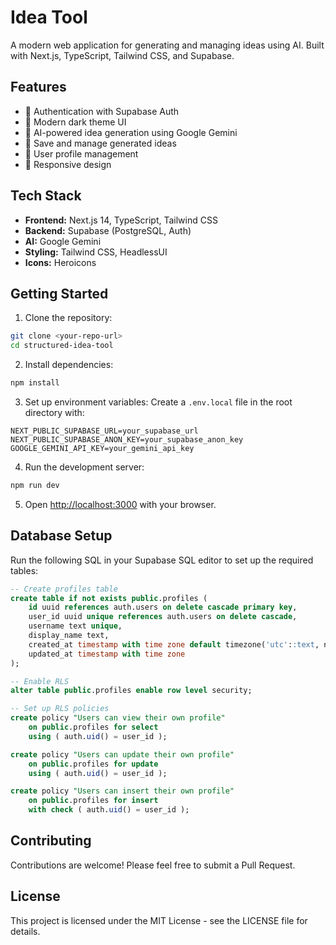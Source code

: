 # Idea Tool

A modern web application for generating and managing ideas using AI. Built with Next.js, TypeScript, Tailwind CSS, and Supabase.

## Features

- 🔐 Authentication with Supabase Auth
- 🎨 Modern dark theme UI
- 🤖 AI-powered idea generation using Google Gemini
- 💾 Save and manage generated ideas
- 👤 User profile management
- 📱 Responsive design

## Tech Stack

- **Frontend:** Next.js 14, TypeScript, Tailwind CSS
- **Backend:** Supabase (PostgreSQL, Auth)
- **AI:** Google Gemini
- **Styling:** Tailwind CSS, HeadlessUI
- **Icons:** Heroicons

## Getting Started

1. Clone the repository:
```bash
git clone <your-repo-url>
cd structured-idea-tool
```

2. Install dependencies:
```bash
npm install
```

3. Set up environment variables:
Create a `.env.local` file in the root directory with:
```env
NEXT_PUBLIC_SUPABASE_URL=your_supabase_url
NEXT_PUBLIC_SUPABASE_ANON_KEY=your_supabase_anon_key
GOOGLE_GEMINI_API_KEY=your_gemini_api_key
```

4. Run the development server:
```bash
npm run dev
```

5. Open [http://localhost:3000](http://localhost:3000) with your browser.

## Database Setup

Run the following SQL in your Supabase SQL editor to set up the required tables:

```sql
-- Create profiles table
create table if not exists public.profiles (
    id uuid references auth.users on delete cascade primary key,
    user_id uuid unique references auth.users on delete cascade,
    username text unique,
    display_name text,
    created_at timestamp with time zone default timezone('utc'::text, now()) not null,
    updated_at timestamp with time zone
);

-- Enable RLS
alter table public.profiles enable row level security;

-- Set up RLS policies
create policy "Users can view their own profile"
    on public.profiles for select
    using ( auth.uid() = user_id );

create policy "Users can update their own profile"
    on public.profiles for update
    using ( auth.uid() = user_id );

create policy "Users can insert their own profile"
    on public.profiles for insert
    with check ( auth.uid() = user_id );
```

## Contributing

Contributions are welcome! Please feel free to submit a Pull Request.

## License

This project is licensed under the MIT License - see the LICENSE file for details.
